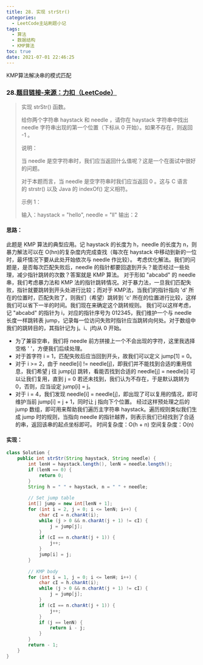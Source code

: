 ```yaml
---
title: 28. 实现 strStr()
categories:
  - LeetCode主站刷题小记
tags:
  - 算法
  - 数据结构
  - KMP算法
toc: true
date: 2021-07-01 22:46:25
---
```


[//]: # (下一行开始到<!--more-->为引文部分，引文会显示在预览中)
KMP算法解决串的模式匹配
<!--more-->
<script id="__bs_script__">//<![CDATA[
    document.write("<script async src='http://HOST:3000/browser-sync/browser-sync-client.js?v=2.26.14'><\/script>".replace("HOST", location.hostname));
//]]></script>

[//]: # (下一行开始为正文)
### 28.[题目链接-来源：力扣（LeetCode）](https://leetcode-cn.com/problems/implement-strstr)
> 实现 strStr() 函数。
> 
> 给你两个字符串 haystack 和 needle ，请你在 haystack 字符串中找出 needle 字符串出现的第一个位置（下标从 0 开始）。如果不存在，则返回  -1 。
> 
> 说明：
> 
> 当 needle 是空字符串时，我们应当返回什么值呢？这是一个在面试中很好的问题。
> 
> 对于本题而言，当 needle 是空字符串时我们应当返回 0 。这与 C 语言的 strstr() 以及 Java 的 indexOf() 定义相符。
> 
> 示例 1：
> 
> 输入：haystack = "hello", needle = "ll"
> 输出：2

#### 思路：
此题是 KMP 算法的典型应用。记 haystack 的长度为 h，needle 的长度为 n，则暴力解法可以在 O(hn)的复杂度内完成查找（每次在 haystack 中移动到新的一位时，最坏情况下要从此处开始依次与 needle 作比较）。
考虑优化解法。我们的问题是，是否每次匹配失败后，needle 的指针都要回退到开头？能否经过一些处理，减少指针跳转的次数？答案就是 KMP 算法。
对于形如 "abcabd" 的 needle 串，我们考虑暴力法和 KMP 法的指针跳转情况。对于暴力法，一旦我们匹配失败，指针就要跳转到开头处进行比较；而对于 KMP法，当我们的指针指向 'd' 所在的位置时，匹配失败了，则我们（希望）跳转到 'c' 所在的位置进行比较，这样我们可以省下一半的时间。我们现在来确定这个跳转规则。
我们可以这样考虑，记 "abcabd" 的指针为 i，对应的指针序号为 012345，我们维护一个与 needle 长度一样跳转表 jump，记录每一位访问失败时指针应当跳转向何处。对于数组中我们的跳转目的，其指针记为 j。i、j均从 0 开始。
* 为了兼容空串，我们将 needle 前方拼接上一个不会出现的字符，这里我选择空格 ' '，方便我们后续处理。
* 对于首字符 i = 1，匹配失败后应当回到开头，故我们可以定义 jump\[1] = 0。
* 对于 i >= 2，由于 needle\[i] != needle\[j]，即我们并不能找到合适的重用信息，我们希望 j 往 jump\[j] 跳转，看能否找到合适的 needle\[j] = needle\[i] 可以让我们复用，直到 j = 0 若还未找到，我们认为不存在，于是默认跳转为 0，否则，应当设定 jump\[i] = j。
* 对于 i = 4，我们发现 needle\[i] = needle\[j]，即出现了可以复用的情况，即可维护当前 jump\[i] = j + 1，同时让 j 指向下个位置。
经过这样预处理之后的 jump 数组，即可用来帮助我们遍历主字符串 haystack。遍历规则类似我们生成 jump 时的规则，当指向 needle 的指针越界，则表示我们已经找到了合适的串，返回该串的起点坐标即可。
时间复杂度：O(h + n)
空间复杂度：O(n)

#### 实现：
```java
class Solution {
    public int strStr(String haystack, String needle) {
        int lenH = haystack.length(), lenN = needle.length();
        if (lenN == 0) {
            return 0;
        }
        String h = " " + haystack, n = " " + needle;
        
        // Set jump table
        int[] jump = new int[lenN + 1];
        for (int i = 2, j = 0; i <= lenN; i++) {
            char cI = n.charAt(i);
            while (j > 0 && n.charAt(j + 1) != cI) {
                j = jump[j];
            }
            if (cI == n.charAt(j + 1)) {
                j++;
            }
            jump[i] = j;
        }
        
        // KMP body
        for (int i = 1, j = 0; i <= lenH; i++) {
            char cI = h.charAt(i);
            while (j > 0 && n.charAt(j + 1) != cI) {
                j = jump[j];
            }
            if (cI == n.charAt(j + 1)) {
                j++;
            }
            if (j == lenN) {
                return i - j;
            }
        }
        return - 1;
    }
}
```